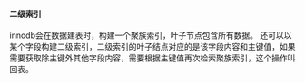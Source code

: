 #### 二级索引
innodb会在数据建表时，构建一个聚族索引，叶子节点包含所有数据。
还可以以某个字段构建二级索引，二级索引的叶子结点对应的是该字段内容和主键值，如果需要获取除主键外其他字段内容，需要根据主键值再次检索聚族索引，这个操作叫回表。